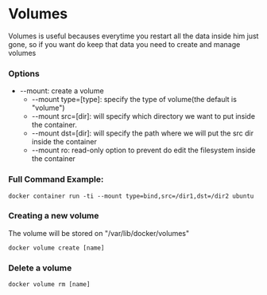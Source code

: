 # Volumes

Volumes is useful becauses everytime you restart all the data inside him just gone, so if you want do keep that data you need to create and manage volumes

### Options

* --mount: create a volume
	* --mount type=[type]: specify the type of volume(the default is "volume")
	* --mount src=[dir]: will specify which directory we want to put inside the container.
	* --mount dst=[dir]: will specify the path where we will put the src dir inside the container
	* --mount ro: read-only option to prevent do edit the filesystem inside the container 

### Full Command Example:

```docker
docker container run -ti --mount type=bind,src=/dir1,dst=/dir2 ubuntu
```

### Creating a new volume

The volume will be stored on "/var/lib/docker/volumes"
```docker
docker volume create [name]
```

### Delete a volume

```docker
docker volume rm [name]
```
